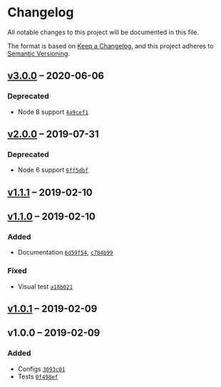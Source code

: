# Changelog
All notable changes to this project will be documented in this file.

The format is based on [Keep a Changelog](https://keepachangelog.com/en/1.0.0/),
and this project adheres to [Semantic Versioning](https://semver.org/spec/v2.0.0.html).


## [v3.0.0] – 2020-06-06

### Deprecated
- Node 8 support [`4a9cef1`](https://github.com/philipbordallo/postcss-color-emoji/commit/4a9cef1)


## [v2.0.0] – 2019-07-31

### Deprecated
- Node 6 support [`6ff5dbf`](https://github.com/philipbordallo/postcss-color-emoji/commit/6ff5dbf)


## [v1.1.1] – 2019-02-10


## [v1.1.0] – 2019-02-10

### Added
- Documentation [`6d59f54`](https://github.com/philipbordallo/postcss-color-emoji/commit/6d59f54494586c6e36e00a21852941141ea2cf78), [`c784b99`](https://github.com/philipbordallo/postcss-color-emoji/commit/c784b9963e3dce040e7c0c3fc90617adb1c37976)

### Fixed
- Visual test [`a18b021`](https://github.com/philipbordallo/postcss-color-emoji/commit/a18b021db1fd3d39c40e12c7baf5005bf5330dc5)


## [v1.0.1] – 2019-02-09


## v1.0.0 – 2019-02-09

### Added
- Configs [`3093c01`](https://github.com/philipbordallo/postcss-color-emoji/commit/3093c0159d7e2a63ccceee4f0d7faafbdf965cd6)
- Tests [`0f498ef`](https://github.com/philipbordallo/postcss-color-emoji/commit/0f498ef29cebb788c079ce7c9519c7880ffd3d8f)

[v3.0.0]: https://github.com/philipbordallo/postcss-color-emoji/compare/v2.0.0...v3.0.0
[v2.0.0]: https://github.com/philipbordallo/postcss-color-emoji/compare/v1.1.1...v2.0.0
[v1.1.1]: https://github.com/philipbordallo/postcss-color-emoji/compare/v1.1.0...v1.1.1
[v1.1.0]: https://github.com/philipbordallo/postcss-color-emoji/compare/v1.0.1...v1.1.0
[v1.0.1]: https://github.com/philipbordallo/postcss-color-emoji/compare/v1.0.0...v1.0.1
